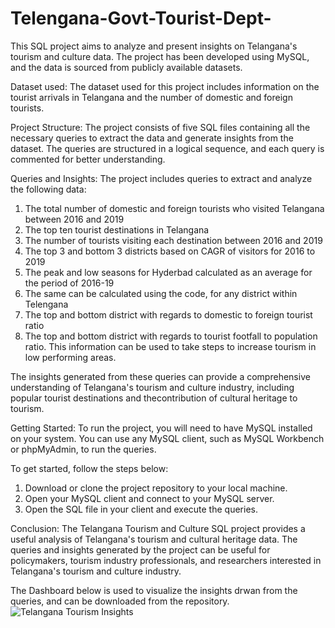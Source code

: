 # Telengana-Govt-Tourist-Dept-
This SQL project aims to analyze and present insights on Telangana's tourism and culture data. The project has been developed using MySQL, and the data is sourced from publicly available datasets.

Dataset used:
The dataset used for this project includes information on the tourist arrivals in Telangana and the number of domestic and foreign tourists.

Project Structure:
The project consists of five SQL files containing all the necessary queries to extract the data and generate insights from the dataset. The queries are structured in a logical sequence, and each query is commented for better understanding.

Queries and Insights:
The project includes queries to extract and analyze the following data:

1. The total number of domestic and foreign tourists who visited Telangana between 2016 and 2019
2. The top ten tourist destinations in Telangana
3. The number of tourists visiting each destination between 2016 and 2019
4. The top 3 and bottom 3 districts based on CAGR of visitors for 2016 to 2019
5. The peak and low seasons for Hyderbad calculated as an average for the period of 2016-19
6. The same can be calculated using the code, for any district within Telengana
7. The top and bottom district with regards to domestic to foreign tourist ratio
8. The top and bottom district with regards to tourist footfall to population ratio. This information can be used to take steps to increase tourism in low performing areas.

The insights generated from these queries can provide a comprehensive understanding of Telangana's tourism and culture industry, including popular tourist destinations and thecontribution of cultural heritage to tourism.

Getting Started:
To run the project, you will need to have MySQL installed on your system. You can use any MySQL client, such as MySQL Workbench or phpMyAdmin, to run the queries.

To get started, follow the steps below:

1. Download or clone the project repository to your local machine.
2. Open your MySQL client and connect to your MySQL server.
3. Open the SQL file in your client and execute the queries.

Conclusion:
The Telangana Tourism and Culture SQL project provides a useful analysis of Telangana's tourism and cultural heritage data. The queries and insights generated by the project can be useful for policymakers, tourism industry professionals, and researchers interested in Telangana's tourism and culture industry.

The Dashboard below is used to visualize the insights drwan from the queries, and can be downloaded from the repository.
![Telangana Tourism Insights](https://user-images.githubusercontent.com/file:///D:/Documents/JOB/Projects/Telengana%20Govt/Telangana%20Tourism%20Insights.png)
